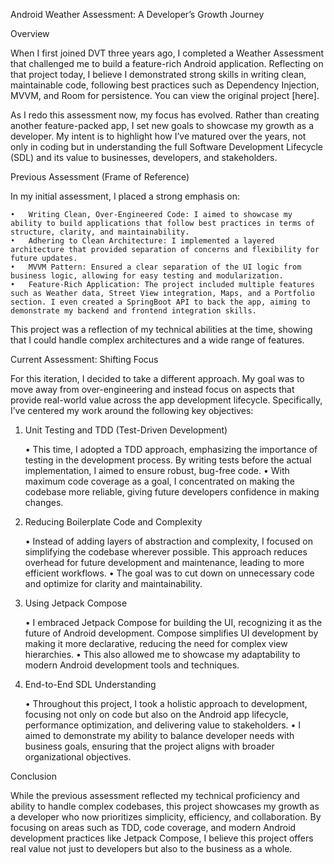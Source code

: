 Android Weather Assessment: A Developer’s Growth Journey

Overview

When I first joined DVT three years ago, I completed a Weather Assessment that challenged me to build a feature-rich Android application. Reflecting on that project today, I believe I demonstrated strong skills in writing clean, maintainable code, following best practices such as Dependency Injection, MVVM, and Room for persistence. You can view the original project [here].

As I redo this assessment now, my focus has evolved. Rather than creating another feature-packed app, I set new goals to showcase my growth as a developer. My intent is to highlight how I’ve matured over the years, not only in coding but in understanding the full Software Development Lifecycle (SDL) and its value to businesses, developers, and stakeholders.

Previous Assessment (Frame of Reference)

In my initial assessment, I placed a strong emphasis on:

	•	Writing Clean, Over-Engineered Code: I aimed to showcase my ability to build applications that follow best practices in terms of structure, clarity, and maintainability.
	•	Adhering to Clean Architecture: I implemented a layered architecture that provided separation of concerns and flexibility for future updates.
	•	MVVM Pattern: Ensured a clear separation of the UI logic from business logic, allowing for easy testing and modularization.
	•	Feature-Rich Application: The project included multiple features such as Weather data, Street View integration, Maps, and a Portfolio section. I even created a SpringBoot API to back the app, aiming to demonstrate my backend and frontend integration skills.

This project was a reflection of my technical abilities at the time, showing that I could handle complex architectures and a wide range of features.

Current Assessment: Shifting Focus

For this iteration, I decided to take a different approach. My goal was to move away from over-engineering and instead focus on aspects that provide real-world value across the app development lifecycle. Specifically, I’ve centered my work around the following key objectives:

1. Unit Testing and TDD (Test-Driven Development)

	•	This time, I adopted a TDD approach, emphasizing the importance of testing in the development process. By writing tests before the actual implementation, I aimed to ensure robust, bug-free code.
	•	With maximum code coverage as a goal, I concentrated on making the codebase more reliable, giving future developers confidence in making changes.

2. Reducing Boilerplate Code and Complexity

	•	Instead of adding layers of abstraction and complexity, I focused on simplifying the codebase wherever possible. This approach reduces overhead for future development and maintenance, leading to more efficient workflows.
	•	The goal was to cut down on unnecessary code and optimize for clarity and maintainability.

3. Using Jetpack Compose

	•	I embraced Jetpack Compose for building the UI, recognizing it as the future of Android development. Compose simplifies UI development by making it more declarative, reducing the need for complex view hierarchies.
	•	This also allowed me to showcase my adaptability to modern Android development tools and techniques.

4. End-to-End SDL Understanding

	•	Throughout this project, I took a holistic approach to development, focusing not only on code but also on the Android app lifecycle, performance optimization, and delivering value to stakeholders.
	•	I aimed to demonstrate my ability to balance developer needs with business goals, ensuring that the project aligns with broader organizational objectives.

Conclusion

While the previous assessment reflected my technical proficiency and ability to handle complex codebases, this project showcases my growth as a developer who now prioritizes simplicity, efficiency, and collaboration. By focusing on areas such as TDD, code coverage, and modern Android development practices like Jetpack Compose, I believe this project offers real value not just to developers but also to the business as a whole.
